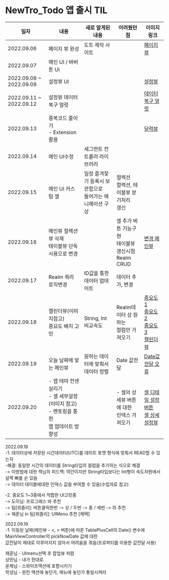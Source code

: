 # NewTro_Todo 앱 출시 TIL

|일자|내용|새로 알게된 내용|어려웠던 점|이미지 링크
|----------|--------------------|--------------------|--------------------|--------------------
|2022.09.06|페이지 뷰 완성|도트 제작 사이트||[페이지뷰](https://user-images.githubusercontent.com/44957712/190864376-28b88f4e-c7e5-42fc-af4b-14552e2733c8.png)
|2022.09.07|메인 UI / 바버튼 UI|||
|2022.09.08 ~ 2022.09.09|설정뷰 UI|||[설정뷰](https://user-images.githubusercontent.com/44957712/190864934-2f8be7e6-4ef5-436d-bc69-d6b7ecaaa580.png)
|2022.09.11 ~ 2022.09.12|설정뷰 데이터복구 얼럿|||[데이터복구 얼럿](https://user-images.githubusercontent.com/44957712/190864944-5dba850e-1c15-4a76-bd28-59f37b671931.png)
|2022.09.13|중복코드 줄이기 <br/>- Extension 활용|||[달력뷰](https://user-images.githubusercontent.com/44957712/190865252-6c8db32e-0c61-4fbd-a6ff-83c624d4e298.png)
|2022.09.14|메인 UI수정|세그먼트 컨트롤러 라이브러리||
|2022.09.15|메인 UI 커스텀 셀|일정 즐겨찾기 등록시 보관함으로<br/>들어가는 애니메이션 구상|컬렉션<br/>컬렉션, 테이블뷰 분기처리<br/>갱신|
|2022.09.16|메인뷰 컬렉션뷰 삭제<br/>테이블뷰 단독 사용으로 변경||셀 추가 버튼 기능구현<br/>테이블뷰 갱신시점<br/>Realm CRUD|[변경 메인뷰](https://user-images.githubusercontent.com/44957712/190865170-9416c934-5c7f-48cb-9e91-498df667f729.png)
|2022.09.17|Realm 쿼리 로직변경|ID값을 통한 데이터 업데이트|데이터 추가, 변경|
|2022.09.18|캘린더뷰(이미지참고)<br/>중요도 배치 고민|String, Int 비교속도|Realm데이터 상 원하는<br/>컬럼만 가져오기|[중요도1](https://user-images.githubusercontent.com/44957712/190911198-dde39e4b-84b0-4245-8050-5471d6910afe.png)<br/>[중요도2](https://user-images.githubusercontent.com/44957712/190912589-24bf0d02-5a2c-4ba9-8eac-f20bd4952924.png)<br/>[중요도3](https://user-images.githubusercontent.com/44957712/190917010-e960f6d5-f076-4414-a131-24f617c2a9c4.png)<br/>[캘린더뷰](https://user-images.githubusercontent.com/44957712/190911363-09dbbbad-ab9e-4e4c-b9cd-d301a75b262f.png)
|2022.09.19|오늘 날짜에 맞는 메인뷰|원하는 데이터에 맞춰서 데이터 정렬|Date 값전달|[Date값전달 오류](https://user-images.githubusercontent.com/44957712/191014148-01adafd0-bcc1-4f96-bd2f-22a954c804d3.png)
|2022.09.20|- 앱 테마 컨센 살리기<br/>- 셀 세부설정(이미지 참고)<br/>- 멘토링을 통한<br/>앱 업데이트 방향성||- 셀의 상세뷰 버튼에 대한<br/>인덱스 가져오기|[셀 디테일 설정 버튼](https://user-images.githubusercontent.com/44957712/191313969-9860c9a0-5d11-4d0f-88f5-d43285487ad6.png)<br/>[셀 상세설정뷰](https://user-images.githubusercontent.com/44957712/191539036-7cb04975-d4da-46c5-bec2-f0a19b8cc02b.mov)

2022.09.18 <br/>
-1. 데이터상에 저장된 시간데이터(UTC)를 데이트 포맷 형식에 맞춰서 READ할 수 있는지<br/>
-해결: 동일한 시간의 데이터를 String타입의 컬럼을 추가하는 식으로 해결<br/>
-> 이방법에 대한 잭님의 피드백: 약간이지만 String타입보다는 Int형이 속도차원에서 살짝 빠를 순 있음<br/>
-> 데이터 테이블에대한 인덱스 값을 부여할 수 있음(수업자료 참고)<br/>

-2. 중요도 1~3중에서 적합한 UI고민중<br/>
-> 도이님: 프로그래스 바 추천<br/>
-> 팀[위즐리]: 버튼클릭한번 -> 상 / 두번 -> 중 / 세번 -> 하 추천<br/>
-> 재훈님 in 팀[위즐리]: UIMenu 추천 [채택]<br/>

2022.09.19 <br/>
-1. 이동된 날짜(메인뷰 - <, > 버튼)에 따른 TablePlusCell의 Date() 변수에 MainViewController의 pickNowDate 값에 대한<br/> 값전달이 제대로 이루어지지 않아서 어려움을 겪음(프로퍼티를 이용한 값전달 사용)

재훈님 - UImenu선택 후 팝업뷰 처럼<br/>
상민님 - 내가 한대로<br/>
윤제님 - 스와이프액션에 포함시키기<br/>
학성님 - 완전 액션에 놓던가, 메뉴에 놓던가 통일시켜라
